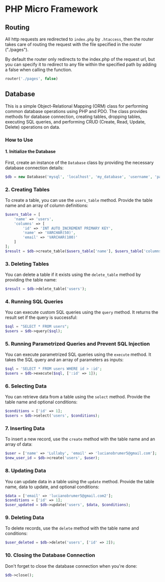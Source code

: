# PHP Micro Framework

## Routing

All http requests are redirected to ```index.php``` by ```.htaccess```, then the router takes care of routing the request with the file specified in the router ("./pages").

By default the router only redirects to the index.php of the request url, but you can specify it to redirect to any file within the specified path by adding a false when calling the function.

```php
router('./pages', false)
```

## Database

This is a simple Object-Relational Mapping (ORM) class for performing common database operations using PHP and PDO. The class provides methods for database connection, creating tables, dropping tables, executing SQL queries, and performing CRUD (Create, Read, Update, Delete) operations on data.

### How to Use

#### 1. Initialize the Database

First, create an instance of the `Database` class by providing the necessary database connection details:

```php
$db = new Database('mysql', 'localhost', 'my_database', 'username', 'password');
```

### 2. Creating Tables

To create a table, you can use the `users_table` method. Provide the table name and an array of column definitions:

```php
$users_table = [
    'name' => 'users',
    'columns' => [
        'id' => 'INT AUTO_INCREMENT PRIMARY KEY',
        'name' => 'VARCHAR(50)',
        'email' => 'VARCHAR(100)'
    ]
];
$result = $db->create_table($users_table['name'], $users_table['columns']);
```

### 3. Deleting Tables

You can delete a table if it exists using the `delete_table` method by providing the table name:

```php
$result = $db->delete_table('users');
```

### 4. Running SQL Queries

You can execute custom SQL queries using the `query` method. It returns the result set if the query is successful:

```php
$sql = "SELECT * FROM users";
$users = $db->query($sql);
```

### 5. Running Parametrized Queries and Prevent SQL Injection

You can execute parametrized SQL queries using the `execute` method. It takes the SQL query and an array of parameters as inputs:

```php
$sql = 'SELECT * FROM users WHERE id > :id';
$users = $db->execute($sql, [':id' => 1]);
```

### 6. Selecting Data

You can retrieve data from a table using the `select` method. Provide the table name and optional conditions:

```php
$conditions = ['id' => 1];
$users = $db->select('users', $conditions);
```

### 7. Inserting Data

To insert a new record, use the `create` method with the table name and an array of data:

```php
$user = ['name' => 'Lullaby', 'email' => 'lucianobrumer5@gmail.com'];
$new_user_id = $db->create('users', $user);
```

### 8. Updating Data

You can update data in a table using the `update` method. Provide the table name, data to update, and optional conditions:

```php
$data = ['email' => 'lucianobrumer5@gmail.com2'];
$conditions = ['id' => 1];
$user_updated = $db->update('users', $data, $conditions);
```

### 9. Deleting Data

To delete records, use the `delete` method with the table name and conditions:

```php
$user_deleted = $db->delete('users', ['id' => 2]);
```

### 10. Closing the Database Connection

Don't forget to close the database connection when you're done:

```php
$db->close();
```